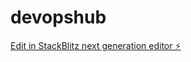 # devopshub

[Edit in StackBlitz next generation editor ⚡️](https://stackblitz.com/~/github.com/nullsoft8411/devopshub)